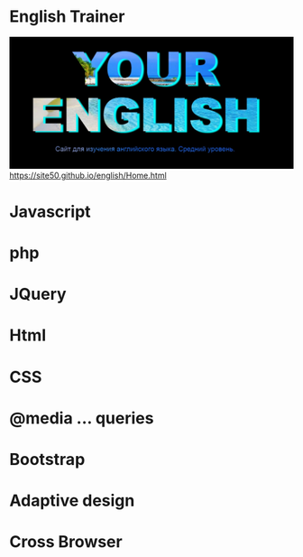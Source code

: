 # English Trainer

[![English Trainer](https://github.com/site50/trainer/blob/main/images/eng1.jpg)](https://site50.github.io/trainer/index.html)
https://site50.github.io/english/Home.html

# Javascript
# php
# JQuery
# Html
# CSS
# @media ... queries 
# Bootstrap
# Adaptive design
# Cross Browser




